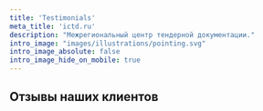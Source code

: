 ```yaml
---
title: 'Testimonials'
meta_title: 'ictd.ru'
description: "Межрегиональный центр тендерной документации."
intro_image: "images/illustrations/pointing.svg"
intro_image_absolute: false
intro_image_hide_on_mobile: true
---
```


## Отзывы наших клиентов


